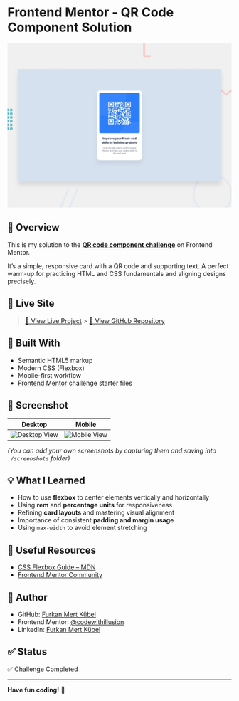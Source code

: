 # Frontend Mentor - QR Code Component Solution

![Design preview for the QR code component coding challenge](./preview.jpg)

## 📌 Overview

This is my solution to the **[QR code component challenge](https://www.frontendmentor.io/challenges/qr-code-component-iux_sIO_H)** on Frontend Mentor.

It’s a simple, responsive card with a QR code and supporting text. A perfect warm-up for practicing HTML and CSS fundamentals and aligning designs precisely.

## 🔗 Live Site

> [🔴 View Live Project](qr-code-component-wine-mu.vercel.app) > [📁 View GitHub Repository](https://github.com/quetrea/qr-code-component)

## 🧰 Built With

- Semantic HTML5 markup
- Modern CSS (Flexbox)
- Mobile-first workflow
- [Frontend Mentor](https://www.frontendmentor.io/) challenge starter files

## 📸 Screenshot

| Desktop                                    | Mobile                                   |
| ------------------------------------------ | ---------------------------------------- |
| ![Desktop View](./screenshots/desktop.png) | ![Mobile View](./screenshots/mobile.png) |

_(You can add your own screenshots by capturing them and saving into `./screenshots` folder)_

## 💡 What I Learned

- How to use **flexbox** to center elements vertically and horizontally
- Using **rem** and **percentage units** for responsiveness
- Refining **card layouts** and mastering visual alignment
- Importance of consistent **padding and margin usage**
- Using `max-width` to avoid element stretching

## 🔧 Useful Resources

- [CSS Flexbox Guide – MDN](https://developer.mozilla.org/en-US/docs/Web/CSS/flex)
- [Frontend Mentor Community](https://www.frontendmentor.io/community)

## 🚀 Author

- GitHub: [Furkan Mert Kübel](https://github.com/codewithillusion)
- Frontend Mentor: [@codewithillusion](https://www.frontendmentor.io/profile/codewithillusion)
- LinkedIn: [Furkan Mert Kübel](https://www.linkedin.com/in/codewithillusion/)

## ✅ Status

✅ Challenge Completed

---

**Have fun coding!** 🎉
